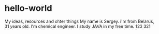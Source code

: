 # hello-world
My ideas, resources and ohter things
My name is Sergey. i'm from Belarus, 31 years old. I'm chemical engineer. I study JAVA in my free time.
123
321
